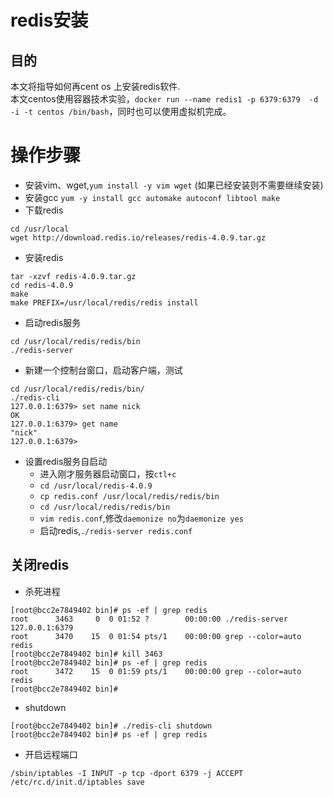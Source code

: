 # redis安装

## 目的  
本文将指导如何再cent os 上安装redis软件.  
本文centos使用容器技术实验，``docker run --name redis1 -p 6379:6379  -d -i -t centos /bin/bash``，同时也可以使用虚拟机完成。

# 操作步骤

* 安装vim、wget,``yum install -y vim wget``  (如果已经安装则不需要继续安装)
* 安装gcc ``yum -y install gcc automake autoconf libtool make``
* 下载redis    
```
cd /usr/local
wget http://download.redis.io/releases/redis-4.0.9.tar.gz
```
* 安装redis
```
tar -xzvf redis-4.0.9.tar.gz 
cd redis-4.0.9
make
make PREFIX=/usr/local/redis/redis install
```

* 启动redis服务
```
cd /usr/local/redis/redis/bin       
./redis-server 
```

* 新建一个控制台窗口，启动客户端，测试
```
cd /usr/local/redis/redis/bin/
./redis-cli 
127.0.0.1:6379> set name nick
OK
127.0.0.1:6379> get name 
"nick"
127.0.0.1:6379> 
```

* 设置redis服务自启动
    * 进入刚才服务器启动窗口，按``ctl+c``
    * ``cd /usr/local/redis-4.0.9``
    * ``cp redis.conf /usr/local/redis/redis/bin``
    * ``cd /usr/local/redis/redis/bin``
    * ``vim redis.conf``,修改``daemonize no``为``daemonize yes``
    * 启动redis,``./redis-server redis.conf``



## 关闭redis

* 杀死进程
```
[root@bcc2e7849402 bin]# ps -ef | grep redis
root      3463     0  0 01:52 ?        00:00:00 ./redis-server 127.0.0.1:6379
root      3470    15  0 01:54 pts/1    00:00:00 grep --color=auto redis
[root@bcc2e7849402 bin]# kill 3463
[root@bcc2e7849402 bin]# ps -ef | grep redis
root      3472    15  0 01:59 pts/1    00:00:00 grep --color=auto redis
[root@bcc2e7849402 bin]# 
```

* shutdown

```
[root@bcc2e7849402 bin]# ./redis-cli shutdown
[root@bcc2e7849402 bin]# ps -ef | grep redis
```


* 开启远程端口

```
/sbin/iptables -I INPUT -p tcp -dport 6379 -j ACCEPT
/etc/rc.d/init.d/iptables save
```


